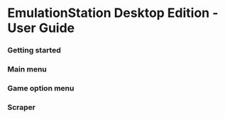 EmulationStation Desktop Edition - User Guide
=============================================

### Getting started



### Main menu



### Game option menu



### Scraper

